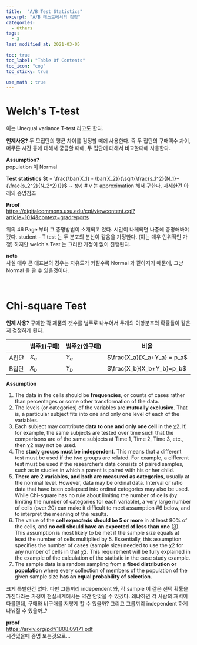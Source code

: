 ```yaml
---
title:  "A/B Test Statistics"
excerpt: "A/B 테스트에서의 검정"
categories:
  - Others
tags:
  - 3
last_modified_at: 2021-03-05

toc: true
toc_label: "Table Of Contents"
toc_icon: "cog"
toc_sticky: true

use_math : true
---
```


# Welch's T-test

이는 Unequal variance T-test 라고도 한다. 

**언제사용?** 
두 모집단의 평균 차이를 검정할 때에 사용한다. 즉 두 집단의 구매액수 차이, 머무른 시간 등에 대해서 궁금할 때에, 두 집단에 대해서 비교할때에 사용한다.

**Assumption?**<br>
population 이 Normal 

**Test statistics**
$t = \frac{\bar{X_1} - \bar{X_2}}{\sqrt{\frac{s_1^2}{N_1}+{\frac{s_2^2}{N_2^2}}}}$ $\sim$ $t(v)$  # v 는 approximation 해서 구한다. 자세한건 아래의 증명참조

**Proof**<br>
<https://digitalcommons.usu.edu/cgi/viewcontent.cgi?article=1014&context=gradreports>

위의 46 Page 부터 그 증명방법이 소개되고 있다. 시간이 나게되면 나중에 증명해봐야겠다. 
student - T test 는 두 분포의 분산이 같음을 가정한다. (이는 매우 인위적인 가정) 
하지만 welch's Test 는 그러한 가정이 없이 진행된다.

**note**<br>
사실 매우 큰 대표본의 경우는 자유도가 커질수록 Normal 과 같아지기 때문에, 그냥 Normal 을 쓸 수 있을것이다. 

<br>

# Chi-square Test

**언제 사용?**
구매한 각 제품의 갯수를 범주로 나누어서 두개의 이항분포의 확률들이 같은지 검정하게 된다. 

|       | 범주1(구매) | 범주2(안구매) | 비율                        |
| ----- | ----------- | ------------- | --------------------------- |
| A집단 | $X_a$       | $Y_a$         | $\frac{X_a}{X_a+Y_a} = p_a$ |
| B집단 | $X_b$       | $Y_b$         | $\frac{X_b}{X_b+Y_b}=p_b$   |

**Assumption**

1. The data in the cells should be **frequencies**, or counts of cases rather than percentages or some other transformation of the data.
2. The levels (or categories) of the variables are **mutually exclusive**. That is, a particular subject fits into one and only one level of each of the variables.
3. Each subject may contribute **data to one and only one cell** in the χ2. If, for example, the same subjects are tested over time such that the comparisons are of the same subjects at Time 1, Time 2, Time 3, etc., then χ2 may not be used.
4. The **study groups must be independent**. This means that a different test must be used if the two groups are related. For example, a different test must be used if the researcher’s data consists of paired samples, such as in studies in which a parent is paired with his or her child.
5. **There are 2 variables, and both are measured as categories**, usually at the nominal level. However, data may be ordinal data. Interval or ratio data that have been collapsed into ordinal categories may also be used. While Chi-square has no rule about limiting the number of cells (by limiting the number of categories for each variable), a very large number of cells (over 20) can make it difficult to meet assumption #6 below, and to interpret the meaning of the results.
6. The value of the **cell *expecteds* should be 5 or more** in at least 80% of the cells, and **no cell should have an expected of less than one** ([3](https://www.ncbi.nlm.nih.gov/pmc/articles/PMC3900058/#b3-biochem-med-23-2-143-3)). This assumption is most likely to be met if the sample size equals at least the number of cells multiplied by 5. Essentially, this assumption specifies the number of cases (sample size) needed to use the χ2 for any number of cells in that χ2. This requirement will be fully explained in the example of the calculation of the statistic in the case study example.
7. The sample data is a random sampling from a **fixed distribution or population** where every collection of members of the population of the given sample size **has an equal probability of selection**. 

크게 특별한건 없다. 다만 그룹끼리 independent 와, 각 sample 이 같은 선택 확률을 가진다라는 가정이 현실세계에서는 약간 안맞을 수 있겠다. 왜냐하면 각 사람의 재력이 다를텐데, 구매와 비구매를 저렇게 할 수 있을까? 그리고 그룹끼리 independent 하게 나눠질 수 있을까..? 

**proof**<br>
<https://arxiv.org/pdf/1808.09171.pdf><br>
시간있을때 증명 보는것으로... 



#
